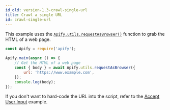 ```yaml
---
id_old: version-1.3-crawl-single-url
title: Crawl a single URL
id: crawl-single-url
---
```


This example uses the [`Apify.utils.requestAsBrowser()`](/docs/1.3/api/utils#utilsrequestasbrowseroptions) function to grab the HTML of a web page.

```javascript
const Apify = require('apify');

Apify.main(async () => {
    // Get the HTML of a web page
    const { body } = await Apify.utils.requestAsBrowser({
        url: 'https://www.example.com',
    });
    console.log(body);
});
```

If you don't want to hard-code the URL into the script, refer to the [Accept User Input](accept-user-input) example.
